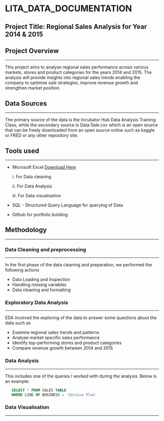 # LITA_DATA_DOCUMENTATION
## Project Title: Regional Sales Analysis for Year 2014 & 2015
## Project Overview
---
This project aims to analyse regional sales performance across various markets, stores and product categories for the years 2014 and 2015. The analysis will provide insights into regional sales trends enabling the company to optimise sale strategies, improve revenue growth and strengthen market position.

## Data Sources
---
The primary source of the data is the Incubator Hub Data Analysis Training Class, while the secondary source is Data Sale.csv which is an open source that can be freely downloaded from an open source online such as kaggle or FRED or any other repository site.

## Tools used
---
- Microsoft Excel [Download Here](https://www.microsoft.com/en-ng/)
  
    i.  For Data cleaning
  
    ii.  For Data Analysis
  
    iii.  For Data visualisation

- SQL - Structured Query Language for querying of Data
- Github for portfolio building

## Methodology
---
### Data Cleaning and preprocessing
---

In the first phase of the data cleaning and preparation, we performed the following actions
  - Data Loading and Inspection
  - Handling missing variables
  - Data cleaning and formatting

### Exploratory Data Analysis
---
EDA involved the exploring of the data to answer some questions about the data such as
- Examine regional sales trends and patterns
- Analyse market specific sales performance
- Identify top-performing stores and product categories
- Compare revenue growth between 2014 and 2015

### Data Analysis
---
This includes one of the queries I worked with during the analysis. Below is an example:

``` SQL
   SELECT * FROM SALES TABLE
   WHERE LINE OF BUSINESS = 'Service Plan'  
```

### Data Visualisation
---





